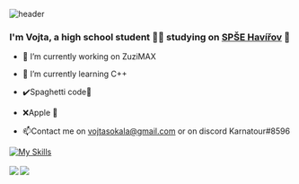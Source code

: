 ![header](https://capsule-render.vercel.app/api?type=waving&color=gradient&customColorList=6&height=300&section=header&text=Welcome%20on%20%my%20profile!&animation=twinkling&fontAlign=40&fontSize=50)
### I'm Vojta, a high school student 👨‍💻 studying on [SPŠE Havířov](https://github.com/spsehavirov) 🚀 
  

- 🔭 I’m currently working on ZuziMAX
  

- 🌱 I’m currently learning C++  
  

- ✔️Spaghetti code🍝  
  

-  ❌Apple 🍎  
  

- 📫Contact me on vojtasokala@gmail.com or on discord Karnatour#8596  

[![My Skills](https://skillicons.dev/icons?i=c,cpp,python,html,css,php,cmake)](https://skillicons.dev)
<br></br>
<img src="https://github-readme-stats.vercel.app/api/top-langs/?username=Karnatour&theme=omni&hide_border=true" align="left">
<img src="https://github-readme-stats.vercel.app/api?username=Karnatour&theme=omni&show_icons=true&hide_border=true">
 
